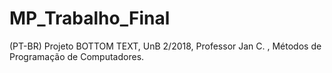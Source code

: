 # MP_Trabalho_Final
(PT-BR) Projeto BOTTOM TEXT, UnB 2/2018, Professor Jan C. , Métodos de Programação de Computadores.
